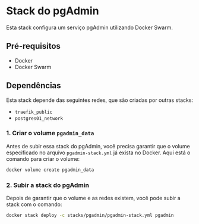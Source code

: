 # Stack do pgAdmin

Esta stack configura um serviço pgAdmin utilizando Docker Swarm.

## Pré-requisitos

- Docker
- Docker Swarm

## Dependências

Esta stack depende das seguintes redes, que são criadas por outras stacks:

- `traefik_public`
- `postgres01_network`

### 1. Criar o volume `pgadmin_data`

Antes de subir essa stack do pgAdmin, você precisa garantir que o volume especificado no arquivo `pgadmin-stack.yml` já exista no Docker. Aqui está o comando para criar o volume:

```sh
docker volume create pgadmin_data
```

### 2. Subir a stack do pgAdmin
Depois de garantir que o volume e as redes existem, você pode subir a stack com o comando:

```sh
docker stack deploy -c stacks/pgadmin/pgadmin-stack.yml pgadmin
```